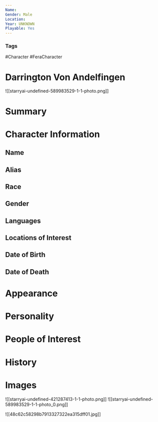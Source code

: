 ```yaml
---
Name: 
Gender: Male
Location: 
Year: UNKNOWN
Playable: Yes
---
```


### Tags
#Character #FeraCharacter 


# Darrington Von Andelfingen
![[starryai-undefined-589983529-1-1-photo.png]]

# Summary


# Character Information

## Name

## Alias

## Race

## Gender

## Languages

## Locations of Interest

## Date of Birth

## Date of Death

# Appearance

# Personality

# People of Interest

# History

# Images
![[starryai-undefined-421287413-1-1-photo.png]]
![[starryai-undefined-589983529-1-1-photo_0.png]]


![[48c62c58298b7913327322ea315dff01.jpg]]